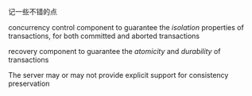 记一些不错的点

concurrency control component to guarantee the *isolation* properties of transactions, for both committed and aborted transactions

recovery component to guarantee the *atomicity* and *durability* of transactions

The server may or may not provide explicit support for consistency preservation